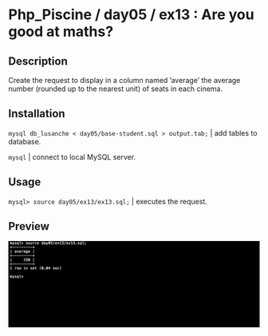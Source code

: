 # Php_Piscine / day05 / ex13 : Are you good at maths?

## Description
Create the request to display in a column named ’average’ the average number (rounded up to the nearest unit) of seats in each cinema.

## Installation
`mysql db_lusanche < day05/base-student.sql > output.tab;` | add tables to database.

`mysql` | connect to local MySQL server.

## Usage
`mysql> source day05/ex13/ex13.sql;` | executes the request.

## Preview
<img src="../../resources/images/maths.png" width="1200">
